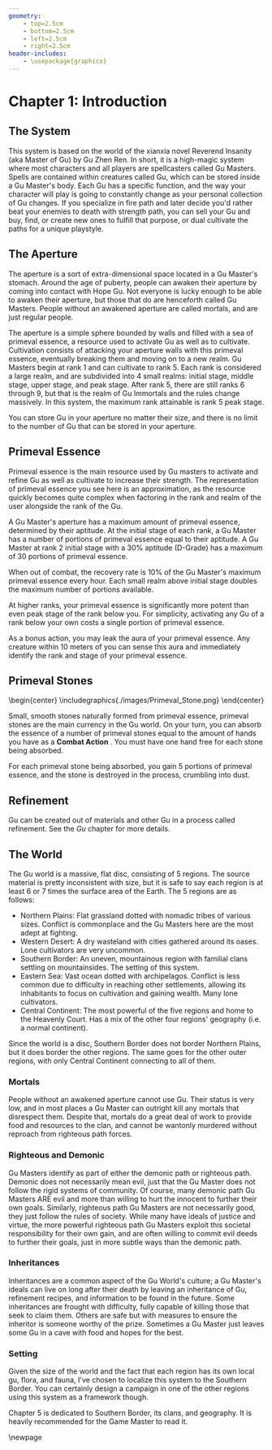```yaml
---
geometry:
    - top=2.5cm
    - bottom=2.5cm
    - left=2.5cm
    - right=2.5cm
header-includes:
    - \usepackage{graphicx}
---
```


# Chapter 1: Introduction

## The System
This system is based on the world of the xianxia novel Reverend Insanity (aka Master of Gu) by Gu Zhen Ren. In short, it is a high-magic system where most characters and all players are spellcasters called Gu Masters. Spells are contained within creatures called Gu, which can be stored inside a Gu Master's body. Each Gu has a specific function, and the way your character will play is going to constantly change as your personal collection of Gu changes. If you specialize in fire path and later decide you'd rather beat your enemies to death with strength path, you can sell your Gu and buy, find, or create new ones to fulfill that purpose, or dual cultivate the paths for a unique playstyle.

## The Aperture
The aperture is a sort of extra-dimensional space located in a Gu Master's stomach. Around the age of puberty, people can awaken their aperture by coming into contact with Hope Gu. Not everyone is lucky enough to be able to awaken their aperture, but those that do are henceforth called Gu Masters. People without an awakened aperture are called mortals, and are just regular people.

The aperture is a simple sphere bounded by walls and filled with a sea of primeval essence, a resource used to activate Gu as well as to cultivate. Cultivation consists of attacking your aperture walls with this primeval essence, eventually breaking them and moving on to a new realm. Gu Masters begin at rank 1 and can cultivate to rank 5. Each rank is considered a large realm, and are subdivided into 4 small realms: initial stage, middle stage, upper stage, and peak stage. After rank 5, there are still ranks 6 through 9, but that is the realm of Gu Immortals and the rules change massively. In this system, the maximum rank attainable is rank 5 peak stage.

You can store Gu in your aperture no matter their size, and there is no limit to the number of Gu that can be stored in your aperture.

## Primeval Essence
Primeval essence is the main resource used by Gu masters to activate and refine Gu as well as cultivate to increase their strength. The representation of primeval essence you see here is an approximation, as the resource quickly becomes quite complex when factoring in the rank and realm of the user alongside the rank of the Gu.

A Gu Master's aperture has a maximum amount of primeval essence, determined by their aptitude. At the initial stage of each rank, a Gu Master has a number of portions of primeval essence equal to their aptitude. A Gu Master at rank 2 initial stage with a 30% aptitude (D-Grade) has a maximum of 30 portions of primeval essence. 

When out of combat, the recovery rate is 10% of the Gu Master's maximum primeval essence every hour. Each small realm above initial stage doubles the maximum number of portions available.

At higher ranks, your primeval essence is significantly more potent than even peak stage of the rank below you. For simplicity, activating any Gu of a rank below your own costs a single portion of primeval essence.

As a bonus action, you may leak the aura of your primeval essence. Any creature within 10 meters of you can sense this aura and immediately identify the rank and stage of your primeval essence.

## Primeval Stones
\begin{center}
\includegraphics{./images/Primeval_Stone.png}
\end{center}

Small, smooth stones naturally formed from primeval essence, primeval stones are the main currency in the Gu world. On your turn, you can absorb the essence of a number of primeval stones equal to the amount of hands you have as a **Combat Action** . You must have one hand free for each stone being absorbed.

For each primeval stone being absorbed, you gain 5 portions of primeval essence, and the stone is destroyed in the process, crumbling into dust.

## Refinement
Gu can be created out of materials and other Gu in a process called refinement. See the *Gu* chapter for more details.

## The World
The Gu world is a massive, flat disc, consisting of 5 regions. The source material is pretty inconsistent with size, but it is safe to say each region is at least 6 or 7 times the surface area of the Earth. The 5 regions are as follows:

- Northern Plains: Flat grassland dotted with nomadic tribes of various sizes. Conflict is commonplace and the Gu Masters here are the most adept at fighting.
- Western Desert: A dry wasteland with cities gathered around its oases. Lone cultivators are very uncommon.
- Southern Border: An uneven, mountainous region with familial clans settling on mountainsides. The setting of this system.
- Eastern Sea: Vast ocean dotted with archipelagos. Conflict is less common due to difficulty in reaching other settlements, allowing its inhabitants to focus on cultivation and gaining wealth. Many lone cultivators.
- Central Continent: The most powerful of the five regions and home to the Heavenly Court. Has a mix of the other four regions' geography (i.e. a normal continent).

Since the world is a disc, Southern Border does not border Northern Plains, but it does border the other regions. The same goes for the other outer regions, with only Central Continent connecting to all of them.

### Mortals
People without an awakened aperture cannot use Gu. Their status is very low, and in most places a Gu Master can outright kill any mortals that disrespect them. Despite that, mortals do a great deal of work to provide food and resources to the clan, and cannot be wantonly murdered without reproach from righteous path forces.

### Righteous and Demonic
Gu Masters identify as part of either the demonic path or righteous path. Demonic does not necessarily mean evil, just that the Gu Master does not follow the rigid systems of community. Of course, many demonic path Gu Masters ARE evil and more than willing to hurt the innocent to further their own goals. Similarly, righteous path Gu Masters are not necessarily good, they just follow the rules of society. While many have ideals of justice and virtue, the more powerful righteous path Gu Masters exploit this societal responsibility for their own gain, and are often willing to commit evil deeds to further their goals, just in more subtle ways than the demonic path.

### Inheritances
Inheritances are a common aspect of the Gu World's culture; a Gu Master's ideals can live on long after their death by leaving an inheritance of Gu, refinement recipes, and information to be found in the future. Some inheritances are frought with difficulty, fully capable of killing those that seek to claim them. Others are safe but with measures to ensure the inheritor is someone worthy of the prize. Sometimes a Gu Master just leaves some Gu in a cave with food and hopes for the best.

### Setting
Given the size of the world and the fact that each region has its own local gu, flora, and fauna, I've chosen to localize this system to the Southern Border. You can certainly design a campaign in one of the other regions using this system as a framework though.

Chapter 5 is dedicated to Southern Border, its clans, and geography. It is heavily recommended for the Game Master to read it.

\newpage